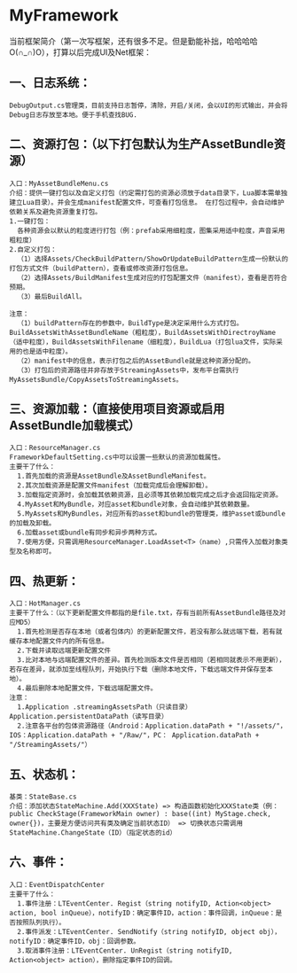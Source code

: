 # MyFramework
当前框架简介（第一次写框架，还有很多不足。但是勤能补拙，哈哈哈哈O(∩_∩)O），打算以后完成UI及Net框架：  
## 一、日志系统：  
    DebugOutput.cs管理类，目前支持日志暂停，清除，开启/关闭，会以UI的形式输出，并会将Debug日志存放至本地。便于手机查找BUG.  
## 二、资源打包：（以下打包默认为生产AssetBundle资源）  
    入口：MyAssetBundleMenu.cs  
    介绍：提供一键打包以及自定义打包（约定需打包的资源必须放于data目录下，Lua脚本需单独建立Lua目录）。并会生成manifest配置文件，可查看打包信息。 在打包过程中，会自动维护依赖关系及避免资源重复打包。  
    1.一键打包：  
      各种资源会以默认的粒度进行打包（例：prefab采用细粒度，图集采用适中粒度，声音采用粗粒度）   
    2.自定义打包：  
      （1）选择Assets/CheckBuildPattern/ShowOrUpdateBuildPattern生成一份默认的打包方式文件（buildPattern），查看或修改资源打包信息。  
      （2）选择Assets/BuildManifest生成对应的打包配置文件（manifest），查看是否符合预期。  
      （3）最后BuildAll。  
        
    注意：  
      （1）buildPattern存在的参数中，BuildType是决定采用什么方式打包。BuildAssetsWithAssetBundleName（粗粒度），BuildAssetsWithDirectroyName（适中粒度），BuildAssetsWithFilename（细粒度），BuildLua（打包lua文件，实际采用的也是适中粒度）。  
      （2）manifest中的信息，表示打包之后的AssetBundle就是这种资源分配的。  
      （3）打包后的资源路径并非存放于StreamingAssets中，发布平台需执行MyAssetsBundle/CopyAssetsToStreamingAssets。  
## 三、资源加载：（直接使用项目资源或启用AssetBundle加载模式）  
    入口：ResourceManager.cs  
    FrameworkDefaultSetting.cs中可以设置一些默认的资源加载属性。     
    主要干了什么：     
      1.首先加载的资源是AssetBundle及AssetBundleManifest。     
      2.其次加载资源是配置文件manifest（加载完成后会理解卸载）。     
      3.加载指定资源时，会加载其依赖资源，且必须等其依赖加载完成之后才会返回指定资源。   
      4.MyAsset和MyBundle，对应asset和bundle对象，会自动维护其依赖数量。     
      5.MyAssets和MyBundles，对应所有的asset和bundle的管理类，维护asset或bundle的加载及卸载。   
      6.加载asset或bundle有同步和异步两种方式。   
      7.使用方便，只需调用ResourceManager.LoadAsset<T>（name）,只需传入加载对象类型及名称即可。   
## 四、热更新：   
    入口：HotManager.cs   
    主要干了什么：（以下更新配置文件都指的是file.txt，存有当前所有AssetBundle路径及对应MD5）   
      1.首先检测是否存在本地（或者包体内）的更新配置文件，若没有那么就远端下载，若有就缓存本地配置文件内的所有信息。   
      2.下载并读取远端更新配置文件   
      3.比对本地与远端配置文件的差异。首先检测版本文件是否相同（若相同就表示不用更新），若存在差异，就添加至线程队列，开始执行下载（删除本地文件，下载远端文件并保存至本地）。   
      4.最后删除本地配置文件，下载远端配置文件。   
    注意：   
      1.Application .streamingAssetsPath（只读目录）  Application.persistentDataPath（读写目录）     
      2.注意各平台的包体资源路径（Android：Application.dataPath + "!/assets/"，IOS：Application.dataPath + "/Raw/"，PC： Application.dataPath + "/StreamingAssets/"）    
## 五、状态机：    
    基类：StateBase.cs   
    介绍：添加状态StateMachine.Add(XXXState) => 构造函数初始化XXXState类（例：public CheckStage(FrameworkMain owner) : base((int) MyStage.check, owner{})，主要是方便访问共有类及确定当前状态ID） => 切换状态只需调用StateMachine.ChangeState（ID）（指定状态的id）       
## 六、事件：  
    入口：EventDispatchCenter  
    主要干了什么：  
      1.事件注册：LTEventCenter. Regist（string notifyID, Action<object> action, bool inQueue），notifyID：确定事件ID，action：事件回调，inQueue：是否按照队列执行）。  
      2.事件派发：LTEventCenter. SendNotify（string notifyID, object obj），notifyID：确定事件ID，obj：回调参数。  
      3.取消事件注册：LTEventCenter. UnRegist（string notifyID, Action<object> action），删除指定事件ID的回调。    
